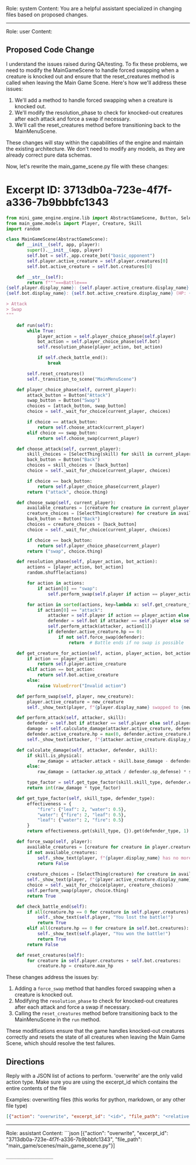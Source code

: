 Role: system
Content: You are a helpful assistant specialized in changing files based on proposed changes.
__________________
Role: user
Content: 
## Proposed Code Change
I understand the issues raised during QA/testing. To fix these problems, we need to modify the MainGameScene to handle forced swapping when a creature is knocked out and ensure that the reset_creatures method is called when leaving the Main Game Scene. Here's how we'll address these issues:

1. We'll add a method to handle forced swapping when a creature is knocked out.
2. We'll modify the resolution_phase to check for knocked-out creatures after each attack and force a swap if necessary.
3. We'll call the reset_creatures method before transitioning back to the MainMenuScene.

These changes will stay within the capabilities of the engine and maintain the existing architecture. We don't need to modify any models, as they are already correct pure data schemas.

Now, let's rewrite the main_game_scene.py file with these changes:

# Excerpt ID: 3713db0a-723e-4f7f-a336-7b9bbbfc1343
```python main_game/scenes/main_game_scene.py
from mini_game_engine.engine.lib import AbstractGameScene, Button, SelectThing
from main_game.models import Player, Creature, Skill
import random

class MainGameScene(AbstractGameScene):
    def __init__(self, app, player):
        super().__init__(app, player)
        self.bot = self._app.create_bot("basic_opponent")
        self.player.active_creature = self.player.creatures[0]
        self.bot.active_creature = self.bot.creatures[0]

    def __str__(self):
        return f"""===Battle===
{self.player.display_name}: {self.player.active_creature.display_name} (HP: {self.player.active_creature.hp}/{self.player.active_creature.max_hp})
{self.bot.display_name}: {self.bot.active_creature.display_name} (HP: {self.bot.active_creature.hp}/{self.bot.active_creature.max_hp})

> Attack
> Swap
"""

    def run(self):
        while True:
            player_action = self.player_choice_phase(self.player)
            bot_action = self.player_choice_phase(self.bot)
            self.resolution_phase(player_action, bot_action)

            if self.check_battle_end():
                break

        self.reset_creatures()
        self._transition_to_scene("MainMenuScene")

    def player_choice_phase(self, current_player):
        attack_button = Button("Attack")
        swap_button = Button("Swap")
        choices = [attack_button, swap_button]
        choice = self._wait_for_choice(current_player, choices)

        if choice == attack_button:
            return self.choose_attack(current_player)
        elif choice == swap_button:
            return self.choose_swap(current_player)

    def choose_attack(self, current_player):
        skill_choices = [SelectThing(skill) for skill in current_player.active_creature.skills]
        back_button = Button("Back")
        choices = skill_choices + [back_button]
        choice = self._wait_for_choice(current_player, choices)

        if choice == back_button:
            return self.player_choice_phase(current_player)
        return ("attack", choice.thing)

    def choose_swap(self, current_player):
        available_creatures = [creature for creature in current_player.creatures if creature != current_player.active_creature and creature.hp > 0]
        creature_choices = [SelectThing(creature) for creature in available_creatures]
        back_button = Button("Back")
        choices = creature_choices + [back_button]
        choice = self._wait_for_choice(current_player, choices)

        if choice == back_button:
            return self.player_choice_phase(current_player)
        return ("swap", choice.thing)

    def resolution_phase(self, player_action, bot_action):
        actions = [player_action, bot_action]
        random.shuffle(actions)

        for action in actions:
            if action[0] == "swap":
                self.perform_swap(self.player if action == player_action else self.bot, action[1])

        for action in sorted(actions, key=lambda x: self.get_creature_for_action(x, player_action, bot_action).speed if x[0] == "attack" else 0, reverse=True):
            if action[0] == "attack":
                attacker = self.player if action == player_action else self.bot
                defender = self.bot if attacker == self.player else self.player
                self.perform_attack(attacker, action[1])
                if defender.active_creature.hp == 0:
                    if not self.force_swap(defender):
                        return  # Battle ends if no swap is possible

    def get_creature_for_action(self, action, player_action, bot_action):
        if action == player_action:
            return self.player.active_creature
        elif action == bot_action:
            return self.bot.active_creature
        else:
            raise ValueError("Invalid action")

    def perform_swap(self, player, new_creature):
        player.active_creature = new_creature
        self._show_text(player, f"{player.display_name} swapped to {new_creature.display_name}!")

    def perform_attack(self, attacker, skill):
        defender = self.bot if attacker == self.player else self.player
        damage = self.calculate_damage(attacker.active_creature, defender.active_creature, skill)
        defender.active_creature.hp = max(0, defender.active_creature.hp - damage)
        self._show_text(attacker, f"{attacker.active_creature.display_name} used {skill.display_name} and dealt {damage} damage!")

    def calculate_damage(self, attacker, defender, skill):
        if skill.is_physical:
            raw_damage = attacker.attack + skill.base_damage - defender.defense
        else:
            raw_damage = (attacker.sp_attack / defender.sp_defense) * skill.base_damage

        type_factor = self.get_type_factor(skill.skill_type, defender.creature_type)
        return int(raw_damage * type_factor)

    def get_type_factor(self, skill_type, defender_type):
        effectiveness = {
            "fire": {"leaf": 2, "water": 0.5},
            "water": {"fire": 2, "leaf": 0.5},
            "leaf": {"water": 2, "fire": 0.5}
        }
        return effectiveness.get(skill_type, {}).get(defender_type, 1)

    def force_swap(self, player):
        available_creatures = [creature for creature in player.creatures if creature.hp > 0]
        if not available_creatures:
            self._show_text(player, f"{player.display_name} has no more creatures able to battle!")
            return False
        
        creature_choices = [SelectThing(creature) for creature in available_creatures]
        self._show_text(player, f"{player.active_creature.display_name} was knocked out! Choose a new creature:")
        choice = self._wait_for_choice(player, creature_choices)
        self.perform_swap(player, choice.thing)
        return True

    def check_battle_end(self):
        if all(creature.hp == 0 for creature in self.player.creatures):
            self._show_text(self.player, "You lost the battle!")
            return True
        elif all(creature.hp == 0 for creature in self.bot.creatures):
            self._show_text(self.player, "You won the battle!")
            return True
        return False

    def reset_creatures(self):
        for creature in self.player.creatures + self.bot.creatures:
            creature.hp = creature.max_hp
```

These changes address the issues by:

1. Adding a `force_swap` method that handles forced swapping when a creature is knocked out.
2. Modifying the `resolution_phase` to check for knocked-out creatures after each attack and force a swap if necessary.
3. Calling the `reset_creatures` method before transitioning back to the MainMenuScene in the `run` method.

These modifications ensure that the game handles knocked-out creatures correctly and resets the state of all creatures when leaving the Main Game Scene, which should resolve the test failures.

## Directions
Reply with a JSON list of actions to perform. 'overwrite' are the only valid action type. 
Make sure you are using the excerpt_id which contains the entire contents of the file

Examples:
overwriting files (this works for python, markdown, or any other file type)
```json output_example1
[{"action": "overwrite", "excerpt_id": "<id>", "file_path": "<relative file path>"}]
```

__________________
Role: assistant
Content: ```json
[{"action": "overwrite", "excerpt_id": "3713db0a-723e-4f7f-a336-7b9bbbfc1343", "file_path": "main_game/scenes/main_game_scene.py"}]
```
__________________
